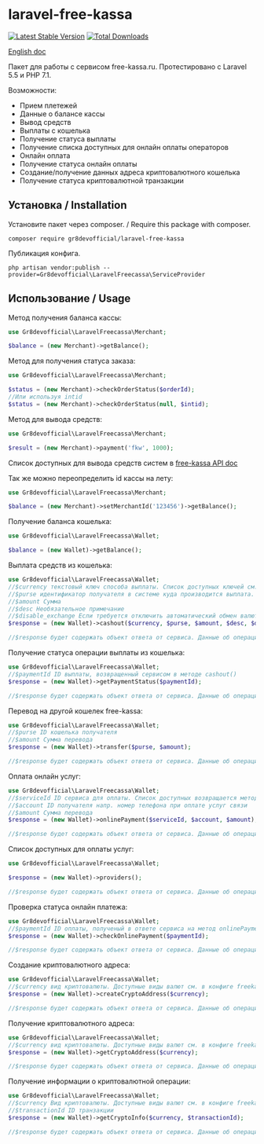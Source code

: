 # laravel-free-kassa
[![Latest Stable Version](https://poser.pugx.org/gr8devofficial/laravel-free-kassa/v/stable)](https://packagist.org/packages/gr8devofficial/laravel-free-kassa)
[![Total Downloads](https://poser.pugx.org/gr8devofficial/laravel-free-kassa/downloads)](https://packagist.org/packages/gr8devofficial/laravel-free-kassa)

[English doc](https://github.com/Gr8DevOfficial/laravel-free-kassa/blob/master/READMEENG.md)

Пакет для работы с сервисом free-kassa.ru. Протестировано с Laravel 5.5 и PHP 7.1.

Возможности:
- Прием плетежей
- Данные о балансе кассы
- Вывод средств
- Выплаты с кошелька
- Получение статуса выплаты
- Получение списка доступных для онлайн оплаты операторов
- Онлайн оплата
- Получение статуса онлайн оплаты
- Создание/получение данных адреса криптовалютного кошелька
- Получение статуса криптовалютной транзакции

## Установка / Installation
Установите пакет через composer. / Require this package with composer.
```shell
composer require gr8devofficial/laravel-free-kassa
```
Публикация конфига.
```shell
php artisan vendor:publish --provider=Gr8devofficial\LaravelFreecassa\ServiceProvider
```

## Использование / Usage

Метод получения баланса кассы:
```php
use Gr8devofficial\LaravelFreecassa\Merchant;

$balance = (new Merchant)->getBalance();
```
Метод для получения статуса заказа:
```php
use Gr8devofficial\LaravelFreecassa\Merchant;

$status = (new Merchant)->checkOrderStatus($orderId);
//Или используя intid
$status = (new Merchant)->checkOrderStatus(null, $intid);
```
Метод для вывода средств:
```php
use Gr8devofficial\LaravelFreecassa\Merchant;

$result = (new Merchant)->payment('fkw', 1000);
```

Список доступных для вывода средств систем в [free-kassa API doc](http://www.free-kassa.ru/docs/api.php#api_payment)

Так же можно переопределить id кассы на лету:
```php
use Gr8devofficial\LaravelFreecassa\Merchant;

$balance = (new Merchant)->setMerchantId('123456')->getBalance();
```

Получение баланса кошелька:
```php
use Gr8devofficial\LaravelFreecassa\Wallet;

$balance = (new Wallet)->getBalance();
```

Выплата средств из кошелька:
```php
use Gr8devofficial\LaravelFreecassa\Wallet;
//$currency текстовый ключ способа выплаты. Список доступных ключей см. в конфиг файле freekassa.php
//$purse идентификатор получателя в системе куда производится выплата. Напр. номер телефона.
//$amount Сумма
//$desc Необязательное примечание
//$disable_exchange Если требуется отключить автоматический обмен валют, передать 1
$response = (new Wallet)->cashout($currency, $purse, $amount, $desc, $disable_exchange);

//$response будет содержать объект ответа от сервиса. Данные об операции в случае успеха или данные об ошибке.
```
Получение статуса операции выплаты из кошелька:
```php
use Gr8devofficial\LaravelFreecassa\Wallet;
//$paymentId ID выплаты, возвращенный сервисом в методе cashout()
$response = (new Wallet)->getPaymentStatus($paymentId);

//$response будет содержать объект ответа от сервиса. Данные об операции в случае успеха или данные об ошибке.
```

Перевод на другой кошелек free-kassa:
```php
use Gr8devofficial\LaravelFreecassa\Wallet;
//$purse ID кошелька получателя
//$amount Сумма перевода
$response = (new Wallet)->transfer($purse, $amount);

//$response будет содержать объект ответа от сервиса. Данные об операции в случае успеха или данные об ошибке.
```

Оплата онлайн услуг:
```php
use Gr8devofficial\LaravelFreecassa\Wallet;
//$serviceId ID сервиса для оплаты. Список доступных возвращается методом providers()
//$account ID получателя напр. номер телефона при оплате услуг связи
//$amount Сумма перевода
$response = (new Wallet)->onlinePayment($serviceId, $account, $amount);

//$response будет содержать объект ответа от сервиса. Данные об операции в случае успеха или данные об ошибке.
```
Список доступных для оплаты услуг:
```php
use Gr8devofficial\LaravelFreecassa\Wallet;

$response = (new Wallet)->providers();

//$response будет содержать объект ответа от сервиса. Данные об операции в случае успеха или данные об ошибке.
```
Проверка статуса онлайн платежа:
```php
use Gr8devofficial\LaravelFreecassa\Wallet;
//$paymentId ID оплаты, полученый в ответе сервиса на метод onlinePayment()
$response = (new Wallet)->checkOnlinePayment($paymentId);

//$response будет содержать объект ответа от сервиса. Данные об операции в случае успеха или данные об ошибке.
```

Создание криптовалютного адреса:
```php
use Gr8devofficial\LaravelFreecassa\Wallet;
//$currency вид криптовалюты. Доступные виды валют см. в конфиге freekassa.php
$response = (new Wallet)->createCryptoAddress($currency);

//$response будет содержать объект ответа от сервиса. Данные об операции в случае успеха или данные об ошибке.
```

Получение криптовалютного адреса:
```php
use Gr8devofficial\LaravelFreecassa\Wallet;
//$currency вид криптовалюты. Доступные виды валют см. в конфиге freekassa.php
$response = (new Wallet)->getCryptoAddress($currency);

//$response будет содержать объект ответа от сервиса. Данные об операции в случае успеха или данные об ошибке.
```

Получение информации о криптовалютной операции:
```php
use Gr8devofficial\LaravelFreecassa\Wallet;
//$currency Вид криптовалюты. Доступные виды валют см. в конфиге freekassa.php
//$transactionId ID транзакции
$response = (new Wallet)->getCryptoInfo($currency, $transactionId);

//$response будет содержать объект ответа от сервиса. Данные об операции в случае успеха или данные об ошибке.
```
